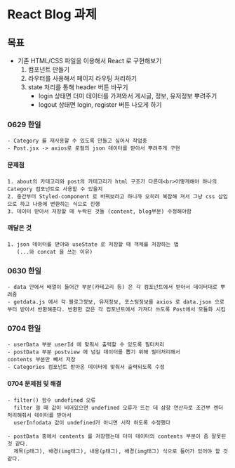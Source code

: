 # React Blog 과제
## 목표
- 기존 HTML/CSS 파일을 이용해서 React 로 구현해보기
    1. 컴포넌트 만들기
    2. 라우터를 사용해서 페이지 라우팅 처리하기
    3. state 처리를 통해 header 버튼 바꾸기
        - login 상태면 더미 데이터를 가져와서 게시글, 정보, 유저정보 뿌려주기
        - logout 상태면 login, register 버튼 나오게 하기



### 0629 한일 
    - Category 를 재사용할 수 있도록 만들고 싶어서 작업중
    - Post.jsx -> axios로 로컬의 json 데이터를 받아서 뿌려주게 구현  
#### 문제점
    1. about의 카테고리와 post의 카테고리가 html 구조가 다른데<br>어떻게해야 하나의 Category 컴포넌트로 사용할 수 있을지  
    2. 중간부터 Styled-component 로 바꿔보려고 하니까 오히려 복잡해 져서 그냥 css 삽입으로 하고 나중에 변환하는 식으로 진행
    3. 데이터 받아서 저장할 때 누락된 것들 (content, blog부분) 수정해야함

#### 깨달은 것
    1. json 데이터를 받아와 useState 로 저장할 때 객체를 저장하는 법
       (...와 concat 을 쓰는 이유)


### 0630 한일
    - data 안에서 배열이 들어간 부분(카테고리 등) 은 각 컴포넌트에서 받아서 데이터대로 뿌려줌
    - getdata.js 에서 각 블로그정보, 유저정보, 포스팅정보를 axios 로 data.json 으로부터 받아서 반환해준다. 반환한 값은 각 컴포넌트에서 가져다 쓰도록 Post에서 모듈화 시킴



### 0704 한일
    - userData 부분 userId 에 맞춰서 출력할 수 있도록 필터처리
    - postData 부분 postview 에 넘길 데이터를 뽑기 위해 필터처리해서 
    contents 부분만 빼서 저장
    - Categories 컴포넌트 받아온 데이터에 맞춰서 출력되도록 수정

#### 0704 문제점 및 해결
    - filter() 함수 undefined 오류 
      filter 쓸 때 값이 비어있으면 undefined 오류가 뜨는 데 삼항 연산자로 조건부 렌더 처리해줘서 데이터를 받아서 
      userInfodata 값이 undefined가 아니면 시작 하도록 수정했다
      
    - postData 중에서 contents 를 저장했는데 더미 데이터의 contents 부분이 좀 잘못된 것 같다. 
      제목(p태그), 배경(img태그), 내용(p태그), 배경(img태그) 식으로 들어가 있어야 할 것 같다.
